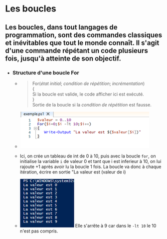 # Les boucles   

## Les boucles, dans tout langages de programmation, sont des commandes classiques et inévitables que tout le monde connaît. Il s'agit d'une commande répétant un code plusieurs fois, jusqu'à atteinte de son objectif.   

- ### Structure d'une boucle **For**   

    - > For(*état initial*; *condition de répétition*; *incrémentation*)   
       {   
        Si la boucle est valide, le code afficher ici est exécuté.   
       }   
       Sortie de la boucle si la *condition de répétition* est fausse.          
       
     -  ![exemple for](Images/exemple_for.PNG)   
     - Ici, on crée un tableau de int de 0 à 10, puis avec la boucle ``for``, on initialise la variable ``i`` de valeur 0 et tant que i est inferieur à 10, on lui rajoute +1 après avoir lu la boucle 1 fois. La boucle va donc à chaque itération, écrire en sortie "La valeur est (valeur de i)   
    - ![resultat du script](Images/for_valeur.PNG) Elle s'arrête à 9 car dans le ``-lt 10`` le 10 n'est pas compris.   



